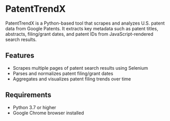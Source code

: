 # PatentTrendX

PatentTrendX is a Python-based tool that scrapes and analyzes U.S. patent data from Google Patents. It extracts key metadata such as patent titles, abstracts, filing/grant dates, and patent IDs from JavaScript-rendered search results.

## Features

- Scrapes multiple pages of patent search results using Selenium  
- Parses and normalizes patent filing/grant dates  
- Aggregates and visualizes patent filing trends over time  

## Requirements

- Python 3.7 or higher  
- Google Chrome browser installed  
